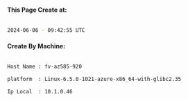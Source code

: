 
   
#### This Page Create at:

```bash

2024-06-06 - 09:42:55 UTC

```

#### Create By Machine:

```bash

Host Name : fv-az585-920

platform  : Linux-6.5.0-1021-azure-x86_64-with-glibc2.35

Ip Local  : 10.1.0.46

```

